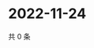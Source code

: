# 2022-11-24

共 0 条

<!-- BEGIN WEIBO -->
<!-- 最后更新时间 Thu Nov 24 2022 10:51:41 GMT+0800 (China Standard Time) -->

<!-- END WEIBO -->
